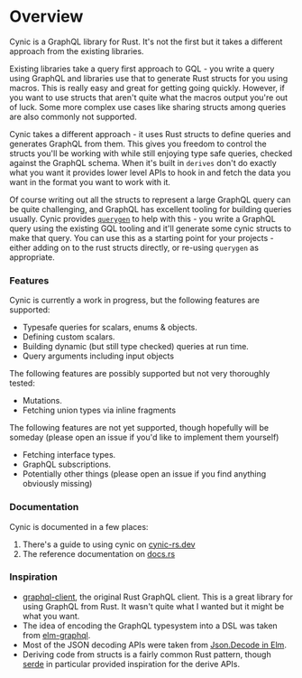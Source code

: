 # Overview

Cynic is a GraphQL library for Rust. It's not the first but it takes a
different approach from the existing libraries.

Existing libraries take a query first approach to GQL - you write a query using
GraphQL and libraries use that to generate Rust structs for you using macros.
This is really easy and great for getting going quickly. However, if you want
to use structs that aren't quite what the macros output you're out of luck.
Some more complex use cases like sharing structs among queries are also
commonly not supported.

Cynic takes a different approach - it uses Rust structs to define queries and
generates GraphQL from them. This gives you freedom to control the structs
you'll be working with while still enjoying type safe queries, checked against
the GraphQL schema. When it's built in `derives` don't do exactly what you
want it provides lower level APIs to hook in and fetch the data you want in the
format you want to work with it.

Of course writing out all the structs to represent a large GraphQL query can be
quite challenging, and GraphQL has excellent tooling for building queries
usually. Cynic provides [`querygen`][1] to help with this - you write a
GraphQL query using the existing GQL tooling and it'll generate some cynic
structs to make that query. You can use this as a starting point for your
projects - either adding on to the rust structs directly, or re-using
`querygen` as appropriate.

### Features

Cynic is currently a work in progress, but the following features are
supported:

- Typesafe queries for scalars, enums & objects.
- Defining custom scalars.
- Building dynamic (but still type checked) queries at run time.
- Query arguments including input objects

The following features are possibly supported but not very thoroughly tested:

- Mutations.
- Fetching union types via inline fragments

The following features are not yet supported, though hopefully will be someday
(please open an issue if you'd like to implement them yourself)

- Fetching interface types.
- GraphQL subscriptions.
- Potentially other things (please open an issue if you find anything obviously
  missing)

### Documentation

Cynic is documented in a few places:

1. There's a guide to using cynic on [cynic-rs.dev](https://cynic-rs.dev)
2. The reference documentation on [docs.rs](https://docs.rs/cynic)

### Inspiration

- [graphql-client][2], the original Rust GraphQL client. This is a great
  library for using GraphQL from Rust. It wasn't quite what I wanted but it
  might be what you want.
- The idea of encoding the GraphQL typesystem into a DSL was taken from
  [elm-graphql][3].
- Most of the JSON decoding APIs were taken from [Json.Decode in Elm][4].
- Deriving code from structs is a fairly common Rust pattern, though [serde][5]
  in particular provided inspiration for the derive APIs.

[1]: https://generator.cynic-rs.dev
[2]: https://github.com/graphql-rust/graphql-client
[3]: https://github.com/dillonkearns/elm-graphql
[4]: https://package.elm-lang.org/packages/elm/json/latest/Json.Decode
[5]: https://serde.rs
